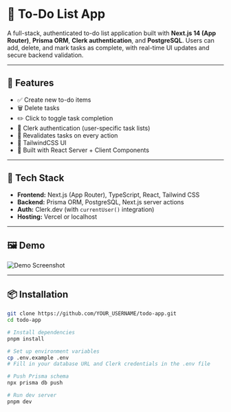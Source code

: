 # 📝 To-Do List App

A full-stack, authenticated to-do list application built with **Next.js 14 (App Router)**, **Prisma ORM**, **Clerk authentication**, and **PostgreSQL**. Users can add, delete, and mark tasks as complete, with real-time UI updates and secure backend validation.

---

## 🚀 Features

- ✅ Create new to-do items
- 🗑️ Delete tasks
- ✏️ Click to toggle task completion
- 🔐 Clerk authentication (user-specific task lists)
- 🔄 Revalidates tasks on every action
- 💅 TailwindCSS UI
- 🧠 Built with React Server + Client Components

---

## 🧱 Tech Stack

- **Frontend:** Next.js (App Router), TypeScript, React, Tailwind CSS
- **Backend:** Prisma ORM, PostgreSQL, Next.js server actions
- **Auth:** Clerk.dev (with `currentUser()` integration)
- **Hosting:** Vercel or localhost

---

## 🖼️ Demo

![Demo Screenshot](./screenshot.png) 

---

## 📦 Installation

```bash
git clone https://github.com/YOUR_USERNAME/todo-app.git
cd todo-app

# Install dependencies
pnpm install

# Set up environment variables
cp .env.example .env
# Fill in your database URL and Clerk credentials in the .env file

# Push Prisma schema
npx prisma db push

# Run dev server
pnpm dev
